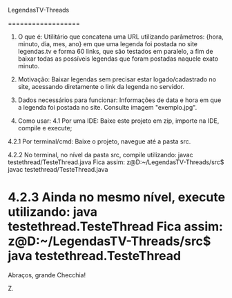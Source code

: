 LegendasTV-Threads

==================
1) O que é:
Utilitário que concatena uma URL utilizando parâmetros: {hora, minuto, dia, mes, ano} em que uma legenda foi postada no site legendas.tv e forma 60 links, que são testados em paralelo, a fim de baixar todas as possíveis legendas que foram postadas naquele exato minuto.

2) Motivação:
Baixar legendas sem precisar estar logado/cadastrado no site, acessando diretamente o link da legenda no servidor.

3) Dados necessários para funcionar:
Informações de data e hora em que a legenda foi postada no site. Consulte imagem "exemplo.jpg".

4) Como usar:
4.1    Por uma IDE: Baixe este projeto em zip, importe na IDE, compile e execute;

4.2.1  Por terminal/cmd: Baixe o projeto, navegue até a pasta src.

4.2.2  No terminal, no nível da pasta src, compile utilizando:    javac testethread/TesteThread.java
       Fica assim: z@D:~/LegendasTV-Threads/src$ javac testethread/TesteThread.java

4.2.3  Ainda no mesmo nível, execute utilizando:    java testethread.TesteThread
       Fica assim: z@D:~/LegendasTV-Threads/src$ java testethread.TesteThread
==================

Abraços, grande Checchia!

Z.
